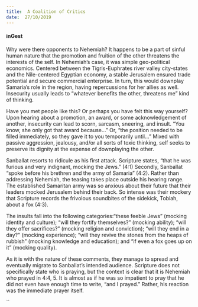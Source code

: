 ```yaml
---
title:  A Coalition of Critics
date:  27/10/2019
---
```


#### inGest

Why were there opponents to Nehemiah? It happens to be a part of sinful human nature that the promotion and fruition of the other threatens the interests of the self. In Nehemiah’s case, it was simple geo-political economics. Centered between the Tigris-Euphrates river valley city-states and the Nile-centered Egyptian economy, a stable Jerusalem ensured trade potential and secure commercial enterprise. In turn, this would downplay Samaria’s role in the region, having repercussions for her allies as well. Insecurity usually leads to “whatever benefits the other, threatens me” kind of thinking.

Have you met people like this? Or perhaps you have felt this way yourself? Upon hearing about a promotion, an award, or some acknowledgement of another, insecurity can lead to scorn, sarcasm, sneering, and insult. “You know, she only got that award because…” Or, “the position needed to be filled immediately, so they gave it to you temporarily until…” Mixed with passive aggression, jealousy, and/or all sorts of toxic thinking, self seeks to preserve its dignity at the expense of downplaying the other.

Sanballat resorts to ridicule as his first attack. Scripture states, “that he was furious and very indignant, mocking the Jews.” (4:1) Secondly, Sanballat “spoke before his brethren and the army of Samaria” (4:2). Rather than addressing Nehemiah, the teasing takes place outside his hearing range. The established Samaritan army was so anxious about their future that their leaders mocked Jerusalem behind their back. So intense was their mockery that Scripture records the frivolous soundbites of the sidekick, Tobiah, about a fox (4:3).

The insults fall into the following categories:“these feeble Jews” (mocking identity and culture); “will they fortify themselves?” (mocking ability); “will they offer sacrifices?” (mocking religion and conviction); “will they end in a day?" (mocking experience); “will they revive the stones from the heaps of rubbish” (mocking knowledge and education); and “if even a fox goes up on it” (mocking quality).

As it is with the nature of these comments, they manage to spread and eventually migrate to Sanballat’s intended audience. Scripture does not specifically state who is praying, but the context is clear that it is Nehemiah who prayed in 4:4, 5. It is almost as if he was so impatient to pray that he did not even have enough time to write, “and I prayed.” Rather, his reaction was the immediate prayer itself.

``